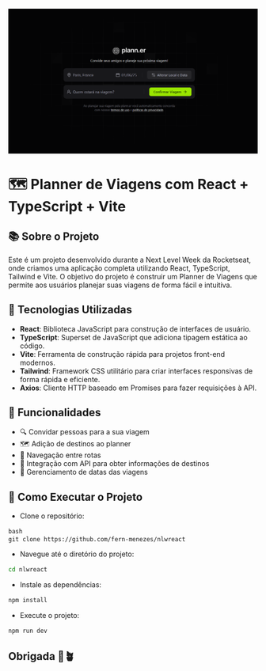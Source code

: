 
![Plann.er](public/trip-planner.png)

# 🗺️ Planner de Viagens com React + TypeScript + Vite

## 📚 Sobre o Projeto
Este é um projeto desenvolvido durante a Next Level Week da Rocketseat, onde criamos uma aplicação completa utilizando React, TypeScript, Tailwind e Vite. O objetivo do projeto é construir um Planner de Viagens que permite aos usuários planejar suas viagens de forma fácil e intuitiva.

## 🚀 Tecnologias Utilizadas
- **React**: Biblioteca JavaScript para construção de interfaces de usuário.
- **TypeScript**: Superset de JavaScript que adiciona tipagem estática ao código.
- **Vite**: Ferramenta de construção rápida para projetos front-end modernos.
- **Tailwind**: Framework CSS utilitário para criar interfaces responsivas de forma rápida e eficiente.
- **Axios**: Cliente HTTP baseado em Promises para fazer requisições à API.

## 📝 Funcionalidades

- 🔍 Convidar pessoas para a sua viagem
- 🗺️ Adição de destinos ao planner
- 🔄 Navegação entre rotas
- 🔗 Integração com API para obter informações de destinos
- 📅 Gerenciamento de datas das viagens


## 🌟 Como Executar o Projeto
- Clone o repositório:
```
bash
git clone https://github.com/fern-menezes/nlwreact
```
- Navegue até o diretório do projeto:
 
``` bash
cd nlwreact
```
- Instale as dependências:

```bash
npm install
```
- Execute o projeto:

```bash
npm run dev
```
## Obrigada 💖🪴


